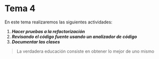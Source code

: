 # Tema 4

En este tema realizaremos las siguientes actividades:
1) ***Hacer pruebas a la refactorización***
1) ***Revisando el código fuente usando un analizador de código***
1) ***Documentar las clases***
> La verdadera educación consiste en obtener lo mejor de uno mismo
